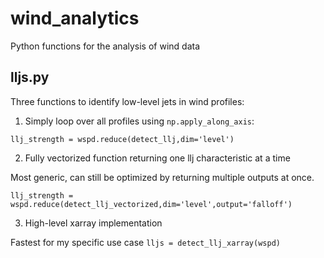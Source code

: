# wind_analytics
Python functions for the analysis of wind data


## lljs.py

Three functions to identify low-level jets in wind profiles:

1. Simply loop over all profiles using `np.apply_along_axis`:

`llj_strength = wspd.reduce(detect_llj,dim='level')`

2. Fully vectorized function returning one llj characteristic at a time

Most generic, can still be optimized by returning multiple outputs at once.

`llj_strength = wspd.reduce(detect_llj_vectorized,dim='level',output='falloff')`

3. High-level xarray implementation

Fastest for my specific use case
`lljs = detect_llj_xarray(wspd)`
